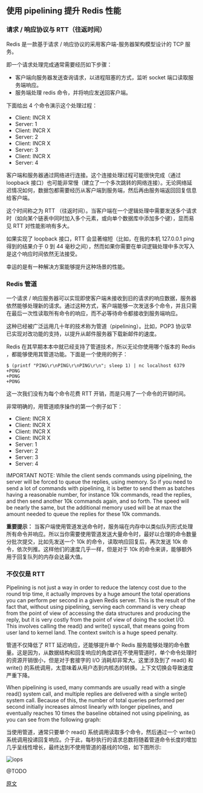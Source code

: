 ## 使用 pipelining 提升 Redis 性能

### 请求 / 响应协议与 RTT（往返时间）

Redis 是一款基于请求 / 响应协议的采用客户端-服务器架构模型设计的 TCP 服务。

即一个请求处理完成通常需要经历如下步骤：

- 客户端向服务器发送查询请求，以进程阻塞的方式，监听 socket 端口读取服务端响应。
- 服务端处理 redis 命令，并将响应发送回客户端。

下面给出 4 个命令演示这个处理过程：

- Client: INCR X
- Server: 1
- Client: INCR X
- Server: 2
- Client: INCR X
- Server: 3
- Client: INCR X
- Server: 4

客户端和服务器通过网络进行连接。这个连接处理过程可能很快完成（通过 loopback 接口）也可能非常慢（建立了一个多次跳转的网络连接）。无论网络延迟情况如何，数据包都需要经历从客户端到服务端，然后再由服务端返回回复信息给客户端。

这个时间称之为 RTT （往返时间）。当客户端在一个逻辑处理中需要发送多个请求时（如向某个链表中同时加入多个元素，或向单个数据库中添加多个键），显而易见 RTT 对性能影响有多大。

如果实现了 loopback 接口，RTT 会显著缩短（比如，在我的本机 127.0.0.1 ping 得到的结果介于 0 到 44 毫秒之间），然而如果你需要在单词逻辑处理中多次写入是这个响应时间依然无法接受。

幸运的是有一种解决方案能够提升这种场景的性能。

### Redis 管道

一个请求 / 响应服务器可以实现即使客户端未接收到旧的请求的响应数据，服务器依然能够处理新的请求。通过这种方式，客户端能够一次发送多个命令，并且只需在最后一次性读取所有命令的响应，而不必等待命令都接收到服务端响应。

这种已经被广泛运用几十年的技术称为管道（pipelining）。比如，POP3 协议早已实现对改功能的支持，以提升从邮件服务器下载新邮件的速度。

Redis 在其早期本本中就已经支持了管道技术，所以无论你使用哪个版本的 Redis ，都能够使用其管道功能。下面是一个使用的例子：

```shell
$ (printf "PING\r\nPING\r\nPING\r\n"; sleep 1) | nc localhost 6379
+PONG
+PONG
+PONG
```

这一次我们没有为每个命令花费 RTT 开销，而是只用了一个命令的开销时间。

非常明确的，用管道顺序操作的第一个例子如下：
- Client: INCR X
- Client: INCR X
- Client: INCR X
- Client: INCR X
- Server: 1
- Server: 2
- Server: 3
- Server: 4

IMPORTANT NOTE: While the client sends commands using pipelining, the server will be forced to queue the replies, using memory. So if you need to send a lot of commands with pipelining, it is better to send them as batches having a reasonable number, for instance 10k commands, read the replies, and then send another 10k commands again, and so forth. The speed will be nearly the same, but the additional memory used will be at max the amount needed to queue the replies for these 10k commands.

**重要提示：** 当客户端使用管道发送命令时，服务端在内存中以类似队列形式处理所有命令并响应。所以当你需要使用管道发送大量命令时，最好以合理的命令数量分批次提交，比如先发送一个 10k 的命令，读取响应回复后，再次发送 10k 命令，依次列推。这样他们的速度几乎一样，但是对于 10k 的命令来讲，能够额外用于回复队列的内存会达最大值。

### 不仅仅是 RTT

Pipelining is not just a way in order to reduce the latency cost due to the round trip time, it actually improves by a huge amount the total operations you can perform per second in a given Redis server. This is the result of the fact that, without using pipelining, serving each command is very cheap from the point of view of accessing the data structures and producing the reply, but it is very costly from the point of view of doing the socket I/O. This involves calling the read() and write() syscall, that means going from user land to kernel land. The context switch is a huge speed penalty.

管道不仅降低了 RTT 延迟响应，还能够提升单个 Redis 服务能够处理的命令数量。这是因为，从数据结构和回复响应的角度讲在不使用管道时，单个命令处理时的资源开销很小，但是对于套接字的 I/O 消耗却非常大。这里涉及到了 read() 和 write() 的系统调用，太意味着从用户态到内核态的转换。上下文切换会导致速度严重下降。

When pipelining is used, many commands are usually read with a single read() system call, and multiple replies are delivered with a single write() system call. Because of this, the number of total queries performed per second initially increases almost linearly with longer pipelines, and eventually reaches 10 times the baseline obtained not using pipelining, as you can see from the following graph:

当使用管道，通常只要单个 read() 系统调用读取多个命令，然后通过一个 write() 系统调用投递回复响应。介于此，每秒执行的请求总数将随着管道命令长度的增加几乎呈线性增长，最终达到不使用管道的基线的10倍，如下图所示:

![iops](https://redis.io/images/redisdoc/pipeline_iops.png)

@TODO 

[原文](https://redis.io/topics/pipelining)
